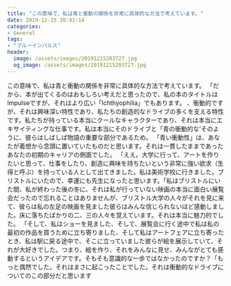 ```yaml
---
title: "この意味で、私は青と衝動の関係を非常に具体的な方法で考えています。"
date: 2019-12-15 20:41:14
categories:
- General
tags:
- "ブルーインパルス"
header:
  image: /assets/images/20191215203727.jpg
  og_image: /assets/images/20191215203727.jpg
---
```


この意味で、私は青と衝動の関係を非常に具体的な方法で考えています。 「だから、本が出てくるのはおもしろい考えだと思ったので、私の本のタイトルはImpulseですが、それはより広い「Ichthyophilia」でもあります。 、衝動的ですが、それは興味深い特性であり、私たちの創造的なドライブの多くを支える特性です。私たちが持っている本当にクールなキャラクターであり、それは本当にエキサイティングな仕事です。私は本当にそのドライブと「青の衝動的な&#39;そのように、彼らはしばしば物語の重要な部分であるため。 「青い衝動性」は、あなたが着想から念頭に置いていたものだと思います。それは一貫したままであったあなたの初期のキャリアの側面でした。 「ええ。大学に行って、アートを作りたいと思って、仕事をしたり、創造に興味を持ちたいという非常に強い欲求（生得と呼ぶ）を持っている人として出てきました。私は美術学校に行きました。ブリストルにいたので、幸運にも先生になったと思います。「私はブリストルにいた間、私が終わった後の冬に、それは私が行っていない映画の本当に面白い展覧会だったので忘れることはありませんが、ブリストル大学の人々がそれを見に来て、彼らは私の左足の映画を見ました彼らはみんな信じられないほど感動しました。床に落ちたばかりの二、三の人々を覚えています。それは本当に魅力的でした。 「そして、私はショーを見ました、そして、展覧会に行く途中で私は私の最初の作品を買うために立ち寄りました、そして私はアートフェアに立ち寄ったとき、私は駅に戻る途中で、そこに立っていました彼らが絵を展示していて、それが大好きでした。つまり、絵を作り、それをみんなに見せ、みんながとても感動するというアイデアです。そもそも意識的な一歩ではなかったのですか？「もっと偶然でした。それはまさに起こったことでした。それは衝動的なドライブについてのこの部分だと思います
